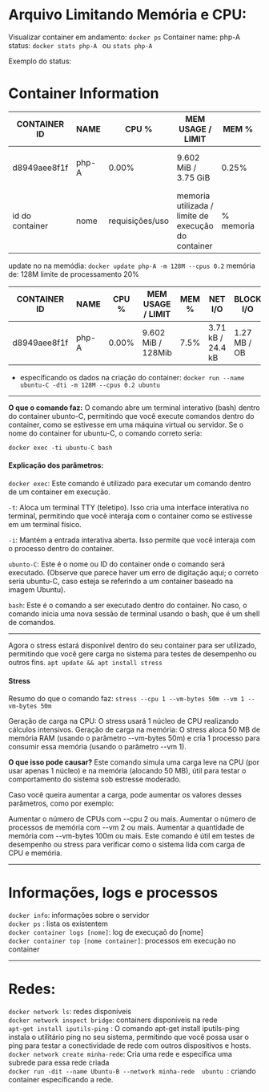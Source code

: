 # Arquivo Limitando Memória e CPU:

Visualizar container em andamento: ```docker ps```
Container name: php-A
status: ```docker stats php-A ``` ou ```stats php-A ```

Exemplo do status:
# Container Information

| **CONTAINER ID** | **NAME** | **CPU %** | **MEM USAGE / LIMIT** | **MEM %** | **NET I/O**     | **BLOCK I/O**    | **PIDS** |
|------------------|----------|-----------|-----------------------|-----------|-----------------|------------------|----------|
| d8949aee8f1f     | php-A    | 0.00%     | 9.602 MiB / 3.75 GiB  | 0.25%     | 3.71 kB / 24.4 kB | 1.27 MB / OB     | 7        |
| id do container   | nome   | requisições/uso     | memoria utilizada / limite de execução do container  | % memoria    |output da rede | qtd. inf. salva em disco     | qtd. processos        |

update no na memódia: ```docker update php-A -m 128M --cpus 0.2```
memória de: 128M
limite de processamento 20%

| **CONTAINER ID** | **NAME** | **CPU %** | **MEM USAGE / LIMIT** | **MEM %** | **NET I/O**     | **BLOCK I/O**    | **PIDS** |
|------------------|----------|-----------|-----------------------|-----------|-----------------|------------------|----------|
| d8949aee8f1f     | php-A    | 0.00%     | 9.602 MiB / 128Mib  | 7.5%     | 3.71 kB / 24.4 kB | 1.27 MB / OB     | 7        |

- específicando os dados na criação do container: ```docker run --name ubuntu-C -dti -m 128M --cpus 0.2 ubuntu ```

---

**O que o comando faz:**
O comando abre um terminal interativo (bash) dentro do container ubunto-C, permitindo que você execute comandos dentro do container, como se estivesse em uma máquina virtual ou servidor.
Se o nome do container for ubuntu-C, o comando correto seria:

``docker exec -ti ubuntu-C bash``

#### Explicação dos parâmetros:

`docker exec`: Este comando é utilizado para executar um comando dentro de um container em execução.

`-t`: Aloca um terminal TTY (teletipo). Isso cria uma interface interativa no terminal, permitindo que você interaja com o container como se estivesse em um terminal físico.

`-i`: Mantém a entrada interativa aberta. Isso permite que você interaja com o processo dentro do container.

`ubunto-C`: Este é o nome ou ID do container onde o comando será executado. (Observe que parece haver um erro de digitação aqui; o correto seria ubuntu-C, caso esteja se referindo a um container baseado na imagem Ubuntu).

`bash`: Este é o comando a ser executado dentro do container. No caso, o comando inicia uma nova sessão de terminal usando o bash, que é um shell de comandos.

---

Agora o stress estará disponível dentro do seu container para ser utilizado, permitindo que você gere carga no sistema para testes de desempenho ou outros fins.
```apt update && apt install stress```

#### Stress
Resumo do que o comando faz: 
```stress --cpu 1 --vm-bytes 50m --vm 1 --vm-bytes 50m```

Geração de carga na CPU: O stress usará 1 núcleo de CPU realizando cálculos intensivos.
Geração de carga na memória: O stress aloca 50 MB de memória RAM (usando o parâmetro --vm-bytes 50m) e cria 1 processo para consumir essa memória (usando o parâmetro --vm 1).

**O que isso pode causar?**
Este comando simula uma carga leve na CPU (por usar apenas 1 núcleo) e na memória (alocando 50 MB), útil para testar o comportamento do sistema sob estresse moderado.

Caso você queira aumentar a carga, pode aumentar os valores desses parâmetros, como por exemplo:

Aumentar o número de CPUs com --cpu 2 ou mais.
Aumentar o número de processos de memória com --vm 2 ou mais.
Aumentar a quantidade de memória com --vm-bytes 100m ou mais.
Este comando é útil em testes de desempenho ou stress para verificar como o sistema lida com carga de CPU e memória.

  
---
# Informações, logs e processos

```docker info```: informações sobre o servidor <br>
```docker ps``` : lista os existentem <br>
```docker container logs [nome]```: log de execuçaõ do [nome] <br>
```docker container top [nome container]```: processos em execução no container <br>

---

# Redes:

```docker network ls```: redes disponíveis <br>
```docker network inspect bridge```: containers disponíveis na rede <br>
```apt-get install iputils-ping``` : O comando apt-get install iputils-ping instala o utilitário ping no seu sistema, permitindo que você possa usar o ping para testar a conectividade de rede com outros dispositivos e hosts.<br>
```docker network create minha-rede```: Cria uma rede e especifica uma subrede para essa rede criada <br>
```docker run -dit --name Ubuntu-B --network minha-rede  ubuntu ```: criando container específicando a rede.



